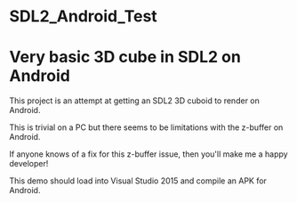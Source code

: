 # SDL2_Android_Test
Very basic 3D cube in SDL2 on Android
=====================================

This project is an attempt at getting an SDL2 3D cuboid to render on Android.  

This is trivial on a PC but there seems to be limitations with the z-buffer on Android.

If anyone knows of a fix for this z-buffer issue, then you'll make me a happy developer!

This demo should load into Visual Studio 2015 and compile an APK for Android.
